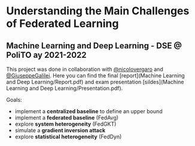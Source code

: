 # Understanding the Main Challenges of Federated Learning
## Machine Learning and Deep Learning - DSE @ PoliTO ay 2021-2022
This project was done in collaboration with [@nicolovergaro](https://github.com/nicolovergaro) and [@GiuseppeGalilei](https://github.com/GiuseppeGalilei). Here you can find the final [report](Machine Learning and Deep Learning/Report.pdf) and exam presentation [sildes](Machine Learning and Deep Learning/Presentation.pdf).

Goals:
* implement a **centralized baseline** to define an upper bound
* implement a **federated baseline** (FedAvg)
* explore **system heterogeneity** (FedGKT)
* simulate a **gradient inversion attack**
* explore **statistical heterogeneity** (FedDyn)
